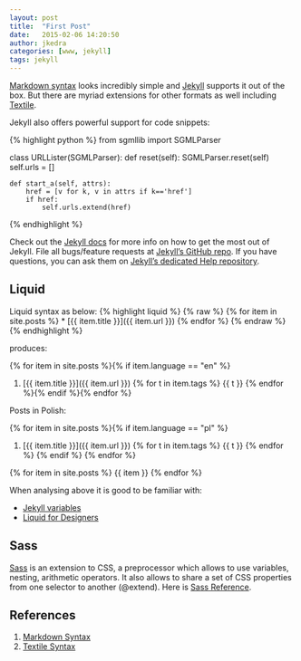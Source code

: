 ```yaml
---
layout: post
title:  "First Post"
date:   2015-02-06 14:20:50
author: jkedra
categories: [www, jekyll]
tags: jekyll
---
```

[Markdown syntax][md] looks incredibly simple and [Jekyll][jekyll] supports it out of the box.
But there are myriad extensions for other formats as well including [Textile][textile]. 

Jekyll also offers powerful support for code snippets:

{% highlight python %}
from sgmllib import SGMLParser

class URLLister(SGMLParser):
	def reset(self):
		SGMLParser.reset(self)
		self.urls = []

	def start_a(self, attrs):
		href = [v for k, v in attrs if k=='href']
		if href:
			self.urls.extend(href)
{% endhighlight %}

Check out the [Jekyll docs][jekyll] for more info on how to get the most out of Jekyll. File all bugs/feature requests at [Jekyll’s GitHub repo][jekyll-gh]. If you have questions, you can ask them on [Jekyll’s dedicated Help repository][jekyll-help].

## Liquid ##

Liquid syntax as below:
{% highlight liquid %}
{% raw %}
    {% for item in site.posts %}
       * [{{ item.title }}]({{ item.url }})
    {% endfor %}
{% endraw %}
{% endhighlight %}

produces:

{% for item in site.posts %}{% if item.language == "en" %}
1. [{{ item.title }}]({{ item.url }}) {% for t in item.tags %} {{ t }} {% endfor %}{% endif %}{% endfor %}

Posts in Polish:

{% for item in site.posts %}{% if item.language == "pl" %}
1. [{{ item.title }}]({{ item.url }}) {% for t in item.tags %} {{ t }} {% endfor %}
{% endif %}
{% endfor %}


{% for item in site.posts %}
{{ item }}
{% endfor %}

When analysing above it is good to be familiar with:

* [Jekyll variables](http://jekyllrb.com/docs/variables/)
* [Liquid for Designers](https://github.com/Shopify/liquid/wiki/Liquid-for-Designers)

## Sass ##
[Sass][sass] is an extension to CSS, a preprocessor which allows to use
variables, nesting, arithmetic operators.
It also allows to share a set of CSS properties from one selector
to another (@extend). Here is [Sass Reference][sassref].

## References ##

1. [Markdown Syntax][md]
2. [Textile Syntax][textile]

[jekyll]:      http://jekyllrb.com
[jekyll-gh]:   https://github.com/jekyll/jekyll
[jekyll-help]: https://github.com/jekyll/jekyll-help
[textile]:     http://redcloth.org/textile
[md]:          http://daringfireball.net/projects/markdown/
[sass]:        http://sass-lang.com/guide
[sassref]:     http://sass-lang.com/documentation/file.SASS_REFERENCE.html
